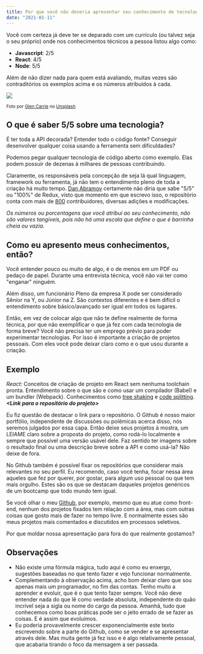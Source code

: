 ```yaml
---
title: Por que você não deveria apresentar seu conhecimento de tecnologias com números e porcentagens
date: "2021-01-11"
---
```


Você com certeza já deve ter se deparado com um currículo (ou talvez seja o seu próprio) onde nos conhecimentos técnicos a pessoa listou algo como:

*   **Javascript**: 2/5
*   **React**: 4/5
*   **Node**: 5/5

Além de não dizer nada para quem está avaliando, muitas vezes são contraditórios os exemplos acima e os números atribuídos à cada.

![](https://miro.medium.com/max/1400/0\*3XrM2yqii3CbMGRl)

<sub>Foto por [Glen Carrie](https://unsplash.com/@glencarrie?utm_source=medium&utm_medium=referral) no [Unsplash](https://unsplash.com?utm_source=medium&utm_medium=referral)</sub>

O que é saber 5/5 sobre uma tecnologia?
---------------------------------------

É ter toda a API decorada? Entender todo o código fonte? Conseguir desenvolver qualquer coisa usando a ferramenta sem dificuldades?

Podemos pegar qualquer tecnologia de código aberto como exemplo. Elas podem possuir de dezenas à milhares de pessoas contribuindo.

Claramente, os responsáveis pela concepção de seja lá qual linguagem, framework ou ferramenta, já não tem o entendimento pleno de toda a criação há muito tempo. [Dan Abramov](https://github.com/gaearon) certamente não diria que sabe "5/5" ou "100%" de Redux, visto que momento em que escrevo isso, o repositório conta com mais de [800](https://github.com/reduxjs/redux/graphs/contributors) contribuidores, diversas adições e modificações.

_Os números ou porcentagens que você atribui ao seu conhecimento, não são valores tangíveis, pois não há uma escala que define o que é barrinha cheia ou vazia._

Como eu apresento meus conhecimentos, então?
--------------------------------------------

Você entender pouco ou muito de algo, é o de menos em um PDF ou pedaço de papel. Durante uma entrevista técnica, você não vai ter como "enganar" ninguém.

Além disso, um funcionário Pleno da empresa X pode ser considerado Sênior na Y, ou Júnior na Z. São contextos diferentes e é bem difícil o entendimento sobre básico/avançado ser igual em todos os lugares.

Então, em vez de colocar algo que não te define realmente de forma técnica, por que não exemplificar o que já fez com cada tecnologia de forma breve? Você não precisa ter um emprego prévio para poder experimentar tecnologias. Por isso é importante a criação de projetos pessoais. Com eles você pode deixar claro como e o que usou durante a criação.

Exemplo
-------

_React:_ Conceitos de criação de projeto em React sem nenhuma toolchain pronta. Entendimento sobre o que são e como usar um compilador (Babel) e um bundler (Webpack). Conhecimentos como [tree shaking](https://en.wikipedia.org/wiki/Tree_shaking) e [code splitting](https://developer.mozilla.org/en-US/docs/Glossary/Code_splitting). **_<Link para o repositório do projeto>_**

Eu fiz questão de destacar o link para o repositório. O Github é nosso maior portfólio, independente de discussões ou polêmicas acerca disso, nós seremos julgados por essa capa. Então deixe seus projetos à mostra, um LEIAME claro sobre a proposta do projeto, como rodá-lo localmente e sempre que possível uma versão usável dele. Faz sentido ter imagens sobre o resultado final ou uma descrição breve sobre a API e como usá-la? Não deixe de fora.

No Github também é possível fixar os repositórios que considerar mais relevantes no seu perfil. Eu recomendo, caso você tenha, focar nessa área aqueles que fez por querer, por gostar, para algum uso pessoal ou que tem mais orgulho. Estes são os que se destacam daqueles projetos genéricos de um bootcamp que todo mundo tem igual.

Se você olhar o meu [Github](https://github.com/coelhucas), por exemplo, mesmo que eu atue como front-end, nenhum dos projetos fixados tem relação com a área, mas com outras coisas que gosto mais de fazer no tempo livre. E normalmente esses são meus projetos mais comentados e discutidos em processos seletivos.

Por que moldar nossa apresentação para fora do que realmente gostamos?

Observações
-----------

*   Não existe uma fórmula mágica, tudo aqui é como eu enxergo, sugestões baseadas no que tento fazer e vejo funcionar normalmente.
*   Complementando à observação acima, acho bom deixar claro que sou apenas mais um programador, no fim das contas. Tenho muito a aprender e evoluir, que é o que tento fazer sempre. Você não deve entender nada do que lê como verdade absoluta, independente do quão incrível seja a sigla ou nome do cargo da pessoa. Amanhã, tudo que conhecemos como boas práticas pode ser o jeito errado de se fazer as coisas. E é assim que evoluímos.
*   Eu poderia provavelmente crescer exponencialmente este texto escrevendo sobre a parte do Github, como se vender e se apresentar através dele. Mas muita gente já fez isso e é algo relativamente pessoal, que acabaria tirando o foco da mensagem a ser passada.

